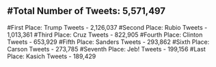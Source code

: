 #Total Number of Tweets: 5,571,497 
---
#First Place: Trump Tweets - 2,126,037
#Second Place: Rubio Tweets - 1,013,361
#Third Place: Cruz Tweets - 822,905
#Fourth Place: Clinton Tweets - 653,929
#Fifth Place: Sanders Tweets - 293,862
#Sixth Place: Carson Tweets - 273,785
#Seventh Place: Jeb! Tweets - 199,156
#Last Place: Kasich Tweets - 189,429
